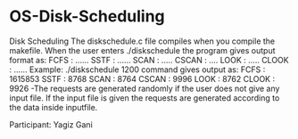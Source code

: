 # OS-Disk-Scheduling
Disk Scheduling
The diskschedule.c file compiles when you compile the makefile. 
When the user enters ./diskschedule <headpos> the program gives output format as:
	FCFS :   ......
	SSTF :   ......
	SCAN :   .....
	CSCAN :  ....
	LOOK :   .....
	CLOOK :   ......
Example: ./diskschedule 1200 command gives output as:
	FCFS : 1615853
	SSTF : 8768
	SCAN : 8764
	CSCAN : 9996
	LOOK : 8762
	CLOOK : 9926
-The requests are generated randomly if the user does not give any input file. 
If the input file is given the requests are generated according to the data inside inputfile.

Participant:
Yagiz Gani
